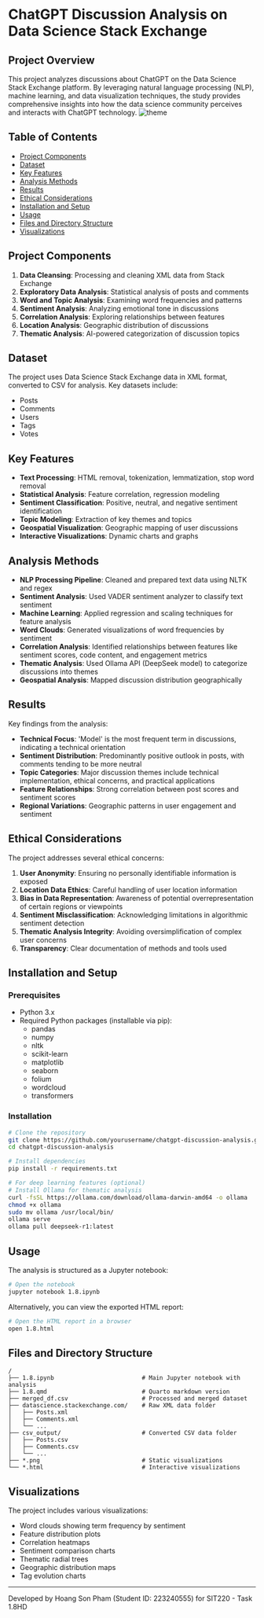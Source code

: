 # ChatGPT Discussion Analysis on Data Science Stack Exchange

## Project Overview

This project analyzes discussions about ChatGPT on the Data Science Stack Exchange platform. By leveraging natural language processing (NLP), machine learning, and data visualization techniques, the study provides comprehensive insights into how the data science community perceives and interacts with ChatGPT technology.
![theme](https://github.com/user-attachments/assets/9bdfc694-6cd0-4597-92d1-ca29985e157b)

## Table of Contents

- [Project Components](#project-components)
- [Dataset](#dataset)
- [Key Features](#key-features)
- [Analysis Methods](#analysis-methods)
- [Results](#results)
- [Ethical Considerations](#ethical-considerations)
- [Installation and Setup](#installation-and-setup)
- [Usage](#usage)
- [Files and Directory Structure](#files-and-directory-structure)
- [Visualizations](#visualizations)

## Project Components

1. **Data Cleansing**: Processing and cleaning XML data from Stack Exchange
2. **Exploratory Data Analysis**: Statistical analysis of posts and comments
3. **Word and Topic Analysis**: Examining word frequencies and patterns
4. **Sentiment Analysis**: Analyzing emotional tone in discussions
5. **Correlation Analysis**: Exploring relationships between features
6. **Location Analysis**: Geographic distribution of discussions
7. **Thematic Analysis**: AI-powered categorization of discussion topics

## Dataset

The project uses Data Science Stack Exchange data in XML format, converted to CSV for analysis. Key datasets include:

- Posts
- Comments
- Users
- Tags
- Votes

## Key Features

- **Text Processing**: HTML removal, tokenization, lemmatization, stop word removal
- **Statistical Analysis**: Feature correlation, regression modeling
- **Sentiment Classification**: Positive, neutral, and negative sentiment identification
- **Topic Modeling**: Extraction of key themes and topics
- **Geospatial Visualization**: Geographic mapping of user discussions
- **Interactive Visualizations**: Dynamic charts and graphs

## Analysis Methods

- **NLP Processing Pipeline**: Cleaned and prepared text data using NLTK and regex
- **Sentiment Analysis**: Used VADER sentiment analyzer to classify text sentiment
- **Machine Learning**: Applied regression and scaling techniques for feature analysis
- **Word Clouds**: Generated visualizations of word frequencies by sentiment
- **Correlation Analysis**: Identified relationships between features like sentiment scores, code content, and engagement metrics
- **Thematic Analysis**: Used Ollama API (DeepSeek model) to categorize discussions into themes
- **Geospatial Analysis**: Mapped discussion distribution geographically

## Results

Key findings from the analysis:

- **Technical Focus**: 'Model' is the most frequent term in discussions, indicating a technical orientation
- **Sentiment Distribution**: Predominantly positive outlook in posts, with comments tending to be more neutral
- **Topic Categories**: Major discussion themes include technical implementation, ethical concerns, and practical applications
- **Feature Relationships**: Strong correlation between post scores and sentiment scores
- **Regional Variations**: Geographic patterns in user engagement and sentiment

## Ethical Considerations

The project addresses several ethical concerns:

1. **User Anonymity**: Ensuring no personally identifiable information is exposed
2. **Location Data Ethics**: Careful handling of user location information
3. **Bias in Data Representation**: Awareness of potential overrepresentation of certain regions or viewpoints
4. **Sentiment Misclassification**: Acknowledging limitations in algorithmic sentiment detection
5. **Thematic Analysis Integrity**: Avoiding oversimplification of complex user concerns
6. **Transparency**: Clear documentation of methods and tools used

## Installation and Setup

### Prerequisites

- Python 3.x
- Required Python packages (installable via pip):
  - pandas
  - numpy
  - nltk
  - scikit-learn
  - matplotlib
  - seaborn
  - folium
  - wordcloud
  - transformers

### Installation

```bash
# Clone the repository
git clone https://github.com/yourusername/chatgpt-discussion-analysis.git
cd chatgpt-discussion-analysis

# Install dependencies
pip install -r requirements.txt

# For deep learning features (optional)
# Install Ollama for thematic analysis
curl -fsSL https://ollama.com/download/ollama-darwin-amd64 -o ollama
chmod +x ollama
sudo mv ollama /usr/local/bin/
ollama serve
ollama pull deepseek-r1:latest
```

## Usage

The analysis is structured as a Jupyter notebook:

```bash
# Open the notebook
jupyter notebook 1.8.ipynb
```

Alternatively, you can view the exported HTML report:

```bash
# Open the HTML report in a browser
open 1.8.html
```

## Files and Directory Structure

```
/
├── 1.8.ipynb                         # Main Jupyter notebook with analysis
├── 1.8.qmd                           # Quarto markdown version
├── merged_df.csv                     # Processed and merged dataset
├── datascience.stackexchange.com/    # Raw XML data folder
│   ├── Posts.xml
│   ├── Comments.xml
│   └── ...
├── csv_output/                       # Converted CSV data folder
│   ├── Posts.csv
│   ├── Comments.csv
│   └── ...
├── *.png                             # Static visualizations
└── *.html                            # Interactive visualizations
```

## Visualizations

The project includes various visualizations:

- Word clouds showing term frequency by sentiment
- Feature distribution plots
- Correlation heatmaps
- Sentiment comparison charts
- Thematic radial trees
- Geographic distribution maps
- Tag evolution charts

---

Developed by Hoang Son Pham (Student ID: 223240555) for SIT220 - Task 1.8HD
